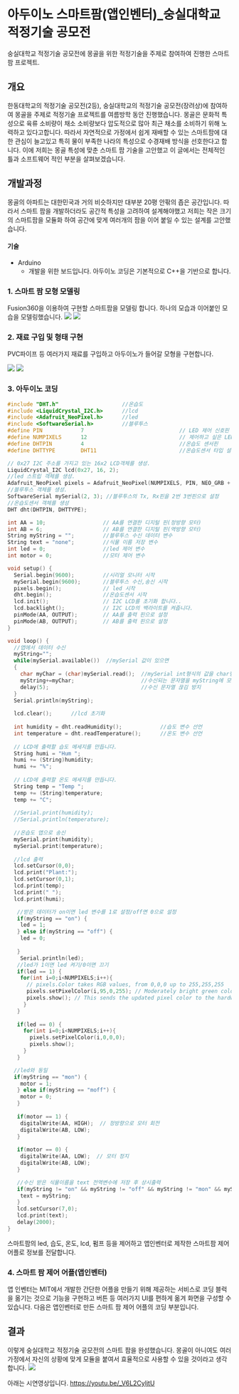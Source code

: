 # 아두이노 스마트팜(앱인벤터)_숭실대학교 적정기술 공모전
숭실대학교 적정기술 공모전에 몽골을 위한 적정기술을 주제로 참여하여 진행한 스마트팜 프로젝트.

## 개요
한동대학교의 적정기술 공모전(2등), 숭실대학교의 적정기술 공모전(장려상)에 참여하여 몽골을 주제로 적정기술 프로젝트를 여름방학 동안 진행했습니다. 몽골은 문화적 특성으로 육류 소비량이 채소 소비량보다 압도적으로 많아 최근 채소를 소비하기 위해 노력하고 있다고합니다. 따라서 자연적으로 가정에서 쉽게 재배할 수 있는 스마트팜에 대한 관심이 늘고있고 특히 물이 부족한 나라의 특성으로 수경재배 방식을 선호한다고 합니다.  이에 저희는 몽골 특성에 맞춘 스마트 팜 기술을 고안했고 이 글에서는 전체적인 틀과 소프트웨어 적인 부분을 살펴보겠습니다.

## 개발과정
몽골의 아파트는 대한민국과 거의 비슷하지만 대부분 20평 안팎의 좁은 공간입니다. 따라서 스마트 팜을 개발하더라도 공간적 특성을 고려하여 설계해야했고 저희는 작은 크기의 스마트팜을 모듈화 하여 공간에 맞게 여러개의 팜을 이어 붙일 수 있는 설계를 고안했습니다.

#### 기술
* Arduino
  * 개발을 위한 보드입니다. 아두이노 코딩은 기본적으로 C++을 기반으로 합니다.

### 1. 스마트 팜 모형 모델링
Fusion360을 이용하여 구현할 스마트팜을 모델링 합니다. 하나의 모습과 이어붙인 모습을 모델링했습니다.
<img src='https://github.com/HwanGonJang/HwanGonJang.github.io/blob/master/Pictures/af_3.png?raw=true'>
<img src='https://github.com/HwanGonJang/HwanGonJang.github.io/blob/master/Pictures/af_4.png?raw=true'>

### 2. 재료 구입 및 형태 구현
PVC파이프 등 여러가지 재료를 구입하고 아두이노가 들어갈 모형을 구현합니다.

<img src='https://github.com/HwanGonJang/HwanGonJang.github.io/blob/master/Pictures/af_1.jpg?raw=true'>
<img src='https://github.com/HwanGonJang/HwanGonJang.github.io/blob/master/Pictures/af_2.jpg?raw=true'>

### 3. 아두이노 코딩
~~~c
#include "DHT.h"                    //온습도
#include <LiquidCrystal_I2C.h>      //lcd
#include <Adafruit_NeoPixel.h>      //led
#include <SoftwareSerial.h>         //블루투스
#define PIN            7                              // LED 제어 신호핀
#define NUMPIXELS      12                             // 제어하고 싶은 LED 개수
#define DHTPIN         4                              //온습도 센서핀
#define DHTTYPE        DHT11                          //온습도센서 타입 설정

// 0x27 I2C 주소를 가지고 있는 16x2 LCD객체를 생성.
LiquidCrystal_I2C lcd(0x27, 16, 2);
//led 스트립 객체를 생성.
Adafruit_NeoPixel pixels = Adafruit_NeoPixel(NUMPIXELS, PIN, NEO_GRB + NEO_KHZ800);
//블루투스 객체를 생성.
SoftwareSerial mySerial(2, 3); //블루투스의 Tx, Rx핀을 2번 3번핀으로 설정
//온습도센서 객체를 생성
DHT dht(DHTPIN, DHTTYPE);

int AA = 10;                  // AA를 연결한 디지털 핀(정방향 모터)
int AB = 6;                   // AB를 연결한 디지털 핀(역방향 모터)
String myString = "";         //블루투스 수신 데이터 변수
String text = "none";         //식물 이름 저장 변수
int led = 0;                  //led 제어 변수
int motor = 0;                //모터 제어 변수

void setup() {
  Serial.begin(9600);         //시리얼 모니터 시작
  mySerial.begin(9600);       //블루투스 수신,송신 시작
  pixels.begin();             // led 시작
  dht.begin();                //온습도센서 시작
  lcd.init();                 // I2C LCD를 초기화 합니다..
  lcd.backlight();            // I2C LCD의 백라이트를 켜줍니다.
  pinMode(AA, OUTPUT);        // AA를 출력 핀으로 설정
  pinMode(AB, OUTPUT);        // AB를 출력 핀으로 설정
}

void loop() {
  //앱에서 데이터 수신
  myString="";
  while(mySerial.available())  //mySerial 값이 있으면
  {
    char myChar = (char)mySerial.read();  //mySerial int형식의 값을 char형식으로 변환
    myString+=myChar;                     //수신되는 문자열을 myString에 모두 붙임 (1바이트씩 전송되는 것을 모두 붙임)
    delay(5);                             //수신 문자열 끊김 방지
  }   
  Serial.println(myString);
  
  lcd.clear();      //lcd 초기화
 
  int humidity = dht.readHumidity();            //습도 변수 선언
  int temperature = dht.readTemperature();      //온도 변수 선언
  
  // LCD에 출력할 습도 메세지를 만듭니다.
  String humi = "Hum ";
  humi += (String)humidity;
  humi += "%";
 
  // LCD에 출력할 온도 메세지를 만듭니다.
  String temp = "Temp ";
  temp += (String)temperature;
  temp += "C";
  
  //Serial.print(humidity);
  //Serial.println(temperature);
  
  //온습도 앱으로 송신
  mySerial.print(humidity);
  mySerial.print(temperature);
  
  //lcd 출력
  lcd.setCursor(0,0);
  lcd.print("Plant:");
  lcd.setCursor(0,1);           
  lcd.print(temp);  
  lcd.print(" ");         
  lcd.print(humi);

   //받은 데이터가 on이면 led 변수를 1로 설정/off면 0으로 설정
   if(myString == "on") {
    led = 1;
   } else if(myString == "off") {
    led = 0;
    
   }
    Serial.println(led);
   //led가 1이면 led 켜기/0이면 끄기
   if(led == 1) {
    for(int i=0;i<NUMPIXELS;i++){
      // pixels.Color takes RGB values, from 0,0,0 up to 255,255,255
      pixels.setPixelColor(i,95,0,255); // Moderately bright green color.
      pixels.show(); // This sends the updated pixel color to the hardware.
     }
   }
   
   if(led == 0) {
     for(int i=0;i<NUMPIXELS;i++){  
       pixels.setPixelColor(i,0,0,0);
       pixels.show();
     }
   }

  //led와 동일
  if(myString == "mon") {
    motor = 1;
   } else if(myString == "moff") {
    motor = 0;
   }
   
   if(motor == 1) {
    digitalWrite(AA, HIGH);  // 정방향으로 모터 회전
    digitalWrite(AB, LOW);
   }
   
   if(motor == 0) {
    digitalWrite(AA, LOW);  // 모터 정지
    digitalWrite(AB, LOW);
   }

   //수신 받은 식물이름을 text 전역변수에 저장 후 상시출력
   if(myString != "on" && myString != "off" && myString != "mon" && myString != "moff" && myString != "") {
    text = myString;
   }
   lcd.setCursor(7,0); 
   lcd.print(text);
   delay(2000);  
}
~~~

스마트팜의 led, 습도, 온도, lcd, 펌프 등을 제어하고 앱인벤터로 제작한 스마트팜 제어 어플로 정보를 전달합니다.


### 4. 스마트 팜 제어 어플(앱인벤터)
앱 인벤터는 MIT에서 개발한 간단한 어플을 만들기 위해 제공하는 서비스로 코딩 블럭을 옮기는 것으로 기능을 구현하고 버튼 등 여러가지 UI를 편하게 옮겨 화면을 구성할 수 있습니다. 다음은 앱인벤터로 만든 스마트 팜 제어 어플의 코딩 부분입니다.



## 결과
이렇게 숭실대학교 적정기술 공모전의 스마트 팜을 완성했습니다. 몽골이 아니여도 여러 가정에서 자신의 상황에 맞게 모듈을 붙여서 효율적으로 사용할 수 있을 것이라고 생각합니다.
<img src='https://github.com/HwanGonJang/HwanGonJang.github.io/blob/master/Pictures/af_5.jpg?raw=true'>

아래는 시연영상입니다.
https://youtu.be/_V6L2CyljtU
